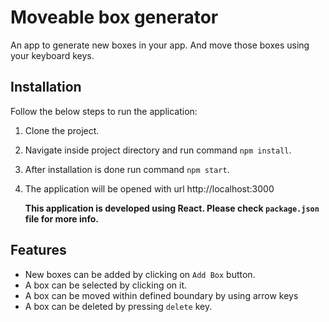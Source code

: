 # Moveable box generator

An app to generate new boxes in your app. And move those boxes using your keyboard keys.

## Installation

Follow the below steps to run the application:

1. Clone the project.
2. Navigate inside project directory and run command `npm install`.
3. After installation is done run command `npm start`.
4. The application will be opened with url http://localhost:3000

   **This application is developed using React. Please check `package.json` file for more info.**

## Features

- New boxes can be added by clicking on `Add Box` button.
- A box can be selected by clicking on it.
- A box can be moved within defined boundary by using arrow keys
- A box can be deleted by pressing `delete` key.
